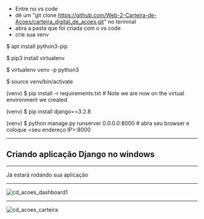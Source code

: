 - Entre no vs code
- dê um "git clone https://github.com/Web-2-Carteira-de-Acoes/carteira_digital_de_acoes.git" no terminal
- abra a pasta que foi criada com o vs code
- crie sua venv

$ apt install python3-pip

$ pip3 install virtualenv

$ virtualenv venv -p python3

$ source venv/bin/activate

(venv) $ pip install -r requirements.txt  # Note we are now on the virtual environment we created

(venv) $ pip install django==3.2.8

(venv) $ python manage.py runserver 0.0.0.0:8000 # abra seu browser e coloque <seu endereço IP>:8000


---
## Criando aplicação Django no windows

---

Já estará rodando sua aplicação

---

![cd_acoes_dashboard1](https://user-images.githubusercontent.com/71037296/196043081-f65029f4-d310-4d52-a7c1-e93cb344b132.png)

---

![cd_acoes_carteira](https://user-images.githubusercontent.com/71037296/196042982-f6d0eae9-5de5-4382-b537-e032b6916329.png)

